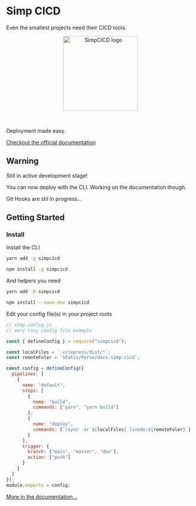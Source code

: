 # Simp CICD

Even the smallest projects need their CICD tools.

<p align="center">
  <a href="https://simp.areskul.com/" target="_blank" rel="noopener noreferrer">
    <img width="200" src="https://simp.areskul.com/images/simp.png" alt="SimpCICD logo">
  </a>
</p>
<br/>

Deployment made easy.

[Checkout the official documentation](https://simp.areskul.com/)

## Warning

Still in active development stage!

You can now deploy with the CLI.
Working on the documentation though.

Git Hooks are stil in progress...

## Getting Started

### Install

Install the CLI

```bash
yarn add -g simpcicd
```

```bash
npm install -g simpcicd
```

And helpers you need

```bash
yarn add -D simpcicd
```

```bash
npm install --save-dev simpcicd
```

Edit your config file(s) in your project roots

```js
// simp.config.js
// very tiny config file example

const { defineConfig } = require("simpcicd");

const localFiles = `.vitepress/dist/*`;
const remoteFoler = `Static/Perso/docs.simp.cicd`;

const config = defineConfig({
  pipelines: [
    {
      name: "default",
      steps: [
        {
          name: "build",
          commands: ["yarn", "yarn build"]
        },
        {
          name: "deploy",
          commands: [`rsync -ar ${localFiles} linode:${remoteFoler}`]
        }
      ],
      trigger: {
        branch: ["main", "master", "dev"],
        action: ["push"]
      }
    }
  ]
});
module.exports = config;
```

[More in the documentation...](https://simp.areskul.com/)
